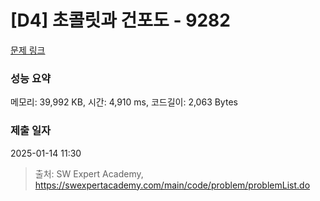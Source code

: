 # [D4] 초콜릿과 건포도 - 9282 

[문제 링크](https://swexpertacademy.com/main/code/problem/problemDetail.do?contestProbId=AW9j-qfacIEDFAUY) 

### 성능 요약

메모리: 39,992 KB, 시간: 4,910 ms, 코드길이: 2,063 Bytes

### 제출 일자

2025-01-14 11:30



> 출처: SW Expert Academy, https://swexpertacademy.com/main/code/problem/problemList.do